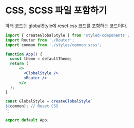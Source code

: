 # CSS, SCSS 파일 포함하기

아래 코드는 globalStyle에 reset css 코드를 포함하는 코드이다.

```jsx
import { createGlobalStyle } from 'styled-components';
import Router from './Router';
import common from './styles/common.scss';

function App() {
  const theme = defaultTheme;
  return (
      <>
        <GlobalStyle />
        <Router />
      </>
  );
}

const GlobalStyle = createGlobalStyle`
${common}; // Reset CSS
`;

export default App;
```